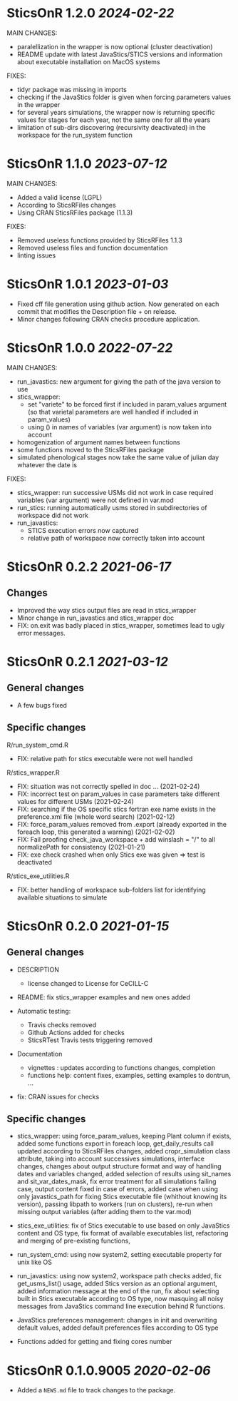 # SticsOnR 1.2.0 _2024-02-22_

MAIN CHANGES:
  * paralellization in the wrapper is now optional (cluster deactivation)
  * README update with latest JavaStics/STICS versions and information     
  about executable installation on MacOS systems 


FIXES:
  * tidyr package was missing in imports
  * checking if the JavaStics folder is given when forcing parameters values
    in the wrapper
  * for several years simulations, the wrapper now is returning specific values
    for stages for each year, not the same one for all the years
  * limitation of sub-dirs discovering (recursivity deactivated) in the 
    workspace for the run_system function

# SticsOnR 1.1.0 _2023-07-12_

MAIN CHANGES:
  * Added a valid license (LGPL)
  * According to SticsRFiles changes 
  * Using CRAN SticsRFiles package (1.1.3)

FIXES:
  * Removed useless functions provided by SticsRFiles 1.1.3
  * Removed useless files and function documentation
  * linting issues


# SticsOnR 1.0.1  _2023-01-03_

* Fixed cff file generation using github action. Now generated on each commit that modifies the Description file + on release.
* Minor changes following CRAN checks procedure application.

# SticsOnR 1.0.0  _2022-07-22_

MAIN CHANGES:
  * run_javastics: new argument for giving the path of the java version to use
  * stics_wrapper: 
    * set "variete" to be forced first if included in param_values argument (so that varietal parameters are well handled if included in param_values)
    * using () in names of variables (var argument) is now taken into account
  * homogenization of argument names between functions
  * some functions moved to the SticsRFiles package
  * simulated phenological stages now take the same value of julian day whatever the date is

FIXES:
  * stics_wrapper: run successive USMs did not work in case required variables (var argument) were not defined in var.mod
  * run_stics: running automatically usms stored in subdirectories of workspace did not work
  * run_javastics: 
    * STICS execution errors now captured
    * relative path of workspace now correctly taken into account
  
  

# SticsOnR 0.2.2  _2021-06-17_

## Changes

* Improved the way stics output files are read in stics_wrapper
* Minor change in run_javastics and stics_wrapper doc
* FIX: on.exit was badly placed in stics_wrapper, sometimes lead to ugly error messages.

# SticsOnR 0.2.1 _2021-03-12_

## General changes

* A few bugs fixed 

## Specific changes

R/run_system_cmd.R
 * FIX: relative path for stics executable were not well handled
 
R/stics_wrapper.R
 * FIX: situation was not correctly spelled in doc ... (2021-02-24)
 * FIX: incorrect test on param_values in case parameters take different values for different USMs (2021-02-24)
 * FIX: searching if the OS specific stics fortran exe name exists in the preference.xml file (whole word search) (2021-02-12)
 * FIX: force_param_values removed from .export (already exported in the foreach loop, this generated a warning) (2021-02-02)
 * FIX: Fail proofing check_java_workspace + add winslash = "/" to all normalizePath for consistency (2021-01-21)
 * FIX: exe check crashed when only Stics exe was given => test is deactivated
 
R/stics_exe_utilities.R
 * FIX: better handling of workspace sub-folders list for identifying available situations to simulate

# SticsOnR 0.2.0 _2021-01-15_

## General changes

* DESCRIPTION
  * license changed to License for CeCILL-C

* README: fix stics_wrapper examples and new ones added

* Automatic testing: 
  * Travis checks removed
  * Github Actions added for checks
  * SticsRTest Travis tests triggering removed
  
* Documentation
  * vignettes : updates according to functions changes, completion
  * functions help: content fixes, examples, setting examples to dontrun, ...
  
* fix: CRAN issues for checks

## Specific changes

* stics_wrapper: using force_param_values, keeping Plant column if exists, added some functions export in foreach loop, get_daily_results call updated according to SticsRFiles changes, added cropr_simulation class attribute, taking into account successives simulations, interface changes, changes about output structure format and way of handling dates and variables changed, added selection of results using sit_names and sit_var_dates_mask, fix error treatment for all simulations failing case, output content fixed in case of errors, added case when using only javastics_path for fixing Stics executable file (whithout knowing its version), passing libpath to workers (run on clusters), re-run when missing output variables (after adding them to the var.mod)

* stics_exe_utilities: fix of Stics executable to use based on only JavaStics content 
and OS type, fix format of available executables list, refactoring and merging of pre-existing functions, 

* run_system_cmd: using now system2, setting executable property for unix like OS

* run_javastics: using now system2, workspace path checks added, fix get_usms_list() usage, added Stics version as an optional argument, added information message at the end of the run, fix about selecting built in Stics executable according to OS type, now masquing all noisy messages from JavaStics command line execution behind R functions.

* JavaStics preferences management: changes in init and overwriting default values, added default preferences files according to OS type 

* Functions added for getting and fixing cores number 



# SticsOnR 0.1.0.9005 _2020-02-06_

* Added a `NEWS.md` file to track changes to the package.
